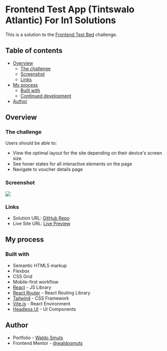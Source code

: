 # Frontend Test App (Tintswalo Atlantic) For In1 Solutions

This is a solution to the [Frontend Test Bed](https://github.com/In1Solutions/frontend-test-bed) challenge.

## Table of contents

- [Overview](#overview)
  - [The challenge](#the-challenge)
  - [Screenshot](#screenshot)
  - [Links](#links)
- [My process](#my-process)
  - [Built with](#built-with)
  - [Continued development](#continued-development)
- [Author](#author)

## Overview

### The challenge

Users should be able to:

- View the optimal layout for the site depending on their device's screen size
- See hover states for all interactive elements on the page
- Navigate to voucher details page

### Screenshot

![](./screenshot.png)

### Links

- Solution URL: [GitHub Repo](https://github.com/waldosmuts/frontend-test-app/)
- Live Site URL: [Live Preview](https://tintswalo-vouchers-in1-test.netlify.app/)

## My process

### Built with

- Semantic HTML5 markup
- Flexbox
- CSS Grid
- Mobile-first workflow
- [React](https://reactjs.org/) - JS Library
- [React Router](https://reactrouter.com/) - React Routing Library
- [Tailwind](https://tailwindcss.com/) - CSS Framework
- [Vite.js](https://vitejs.dev/) - React Environment
- [Headless UI](https://headlessui.dev/) - UI Components

## Author

- Portfolio - [Waldo Smuts](https://waldosmuts.netlify.app)
- Frontend Mentor - [@waldosmuts](https://www.frontendmentor.io/profile/waldosmuts)
